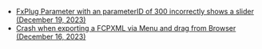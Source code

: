 - [FxPlug Parameter with an parameterID of 300 incorrectly shows a slider (December 19, 2023)](https://github.com/CommandPost/FCPCafe/issues/309)
- [Crash when exporting a FCPXML via Menu and drag from Browser (December 16, 2023)](https://github.com/CommandPost/FCPCafe/issues/307)
